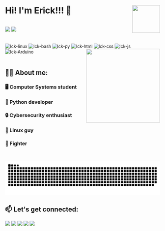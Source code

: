 # Hi! I'm Erick!!! :muscle: <img align="right" height="90" width="90" src="https://media.giphy.com/media/Zd8PWjBCHCIAo/giphy.gif">
<br>
<div>
  <img height="135em" src="https://github-readme-stats.vercel.app/api?username=Sabathick&count_private=true&show_icons=true&theme=merko&border_radius=20%">
  <img height="135em" src="https://github-readme-stats.vercel.app/api/top-langs/?username=Sabathick&layout=compact&theme=merko&border_radius=20%">
</div>
<br>
<div style="display: inline_block"><br>
  <img align="center" alt="Ick-linux" height="40" width="50" src="https://cdn.jsdelivr.net/gh/devicons/devicon/icons/linux/linux-original.svg">
  <img align="center" alt="Ick-bash" height="40" width="50" src="https://cdn.jsdelivr.net/gh/devicons/devicon/icons/bash/bash-plain.svg">
  <img align="center" alt="Ick-py" height="40" width="50" src="https://cdn.jsdelivr.net/gh/devicons/devicon/icons/python/python-original.svg">
  <img align="center" alt="Ick-html" height="40" width="50" src="https://cdn.jsdelivr.net/gh/devicons/devicon/icons/html5/html5-original.svg">
  <img align="center" alt="Ick-css" height="40" width="50" src="https://cdn.jsdelivr.net/gh/devicons/devicon/icons/css3/css3-original.svg">
  <img align="center" alt="Ick-js" height="40" width="50" src="https://cdn.jsdelivr.net/gh/devicons/devicon/icons/javascript/javascript-original.svg">
  <img align="center" alt="Ick-Arduino" height="40" width="50" src="https://cdn.jsdelivr.net/gh/devicons/devicon/icons/arduino/arduino-original.svg">
  <img align="right" height="240" width="240" src="https://media.giphy.com/media/WUlplcMpOCEmTGBtBW/giphy.gif">
</div>
<br>

## :man_technologist: About me:
### :desktop_computer: Computer Systems student<br>
### :snake: Python developer<br>
### :lock: Cybersecurity enthusiast<br>
### :penguin: Linux guy<br>
### :martial_arts_uniform: Fighter<br>
<br>

![Snake animation](https://github.com/Sabathick/Sabathick/blob/output/github-contribution-grid-snake.svg)
## :mailbox: Let's get connected:
<div>
  <a href="mailto:erickick13@gmail.com" target="_blank"><img src="https://img.shields.io/badge/Gmail-D14836?style=for-the-badge&logo=gmail&logoColor=white" target="_blank"></a>
  <a href="https://www.linkedin.com/in/erick-martins-2447b6196/" target="_blank"><img src="https://img.shields.io/badge/LinkedIn-0077B5?style=for-the-badge&logo=linkedin&logoColor=white" target="_blank"></a>
  <a href="https://www.instagram.com/erick.martins.338/" target="_blank"><img src="https://img.shields.io/badge/Instagram-E4405F?style=for-the-badge&logo=instagram&logoColor=white" target="_blank"></a>
  <a href="https://www.facebook.com/erick.martins.338/" target="_blank"><img src="https://img.shields.io/badge/Facebook-1877F2?style=for-the-badge&logo=facebook&logoColor=white" target="_blank"></a>
  <a href="https://steamcommunity.com/id/sabathick/" target="_blank"><img src="https://img.shields.io/badge/Steam-000000?style=for-the-badge&logo=steam&logoColor=white" target="_blank"></a>
</div>
